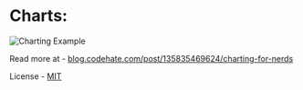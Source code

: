 # Charts:

![Charting Example](http://i.imgur.com/NIJsh8t.gif)

Read more at - [blog.codehate.com/post/135835469624/charting-for-nerds](http://blog.codehate.com/post/135835469624/charting-for-nerds)

License - [MIT](http://codehate.com/MITLicense)
